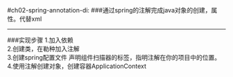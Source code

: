 #ch02-spring-annotation-di:
###通过spring的注解完成java对象的创建，属性。代替xml

---

###实现步骤
1.加入依赖  
2.创建类，在勒种加入注解  
3.创建spring配置文件
    声明组件扫描器的标签，指明注解在你的项目中的位置。  
4.使用注解创建对象，创建容器ApplicationContext